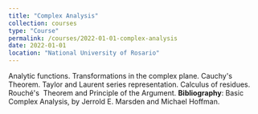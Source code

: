 ```yaml
---
title: "Complex Analysis"
collection: courses
type: "Course"
permalink: /courses/2022-01-01-complex-analysis
date: 2022-01-01
location: "National University of Rosario"
---
```


Analytic functions. Transformations in the complex plane. Cauchy&apos;s Theorem. Taylor and Laurent series representation. Calculus of residues. Rouché&apos;s  Theorem and Principle of the Argument.
**Bibliography**: Basic Complex Analysis, by Jerrold E. Marsden and Michael Hoffman.
